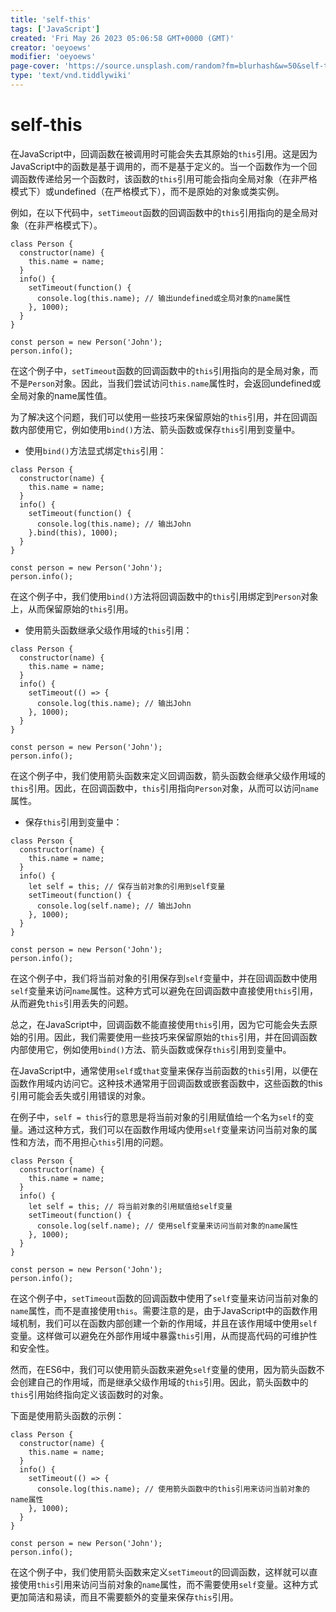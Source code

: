 ```yaml
---
title: 'self-this'
tags: ['JavaScript']
created: 'Fri May 26 2023 05:06:58 GMT+0000 (GMT)'
creator: 'oeyoews'
modifier: 'oeyoews'
page-cover: 'https://source.unsplash.com/random?fm=blurhash&w=50&self-this'
type: 'text/vnd.tiddlywiki'
---
```


# self-this

在JavaScript中，回调函数在被调用时可能会失去其原始的`this`引用。这是因为JavaScript中的函数是基于调用的，而不是基于定义的。当一个函数作为一个回调函数传递给另一个函数时，该函数的`this`引用可能会指向全局对象（在非严格模式下）或undefined（在严格模式下），而不是原始的对象或类实例。

例如，在以下代码中，`setTimeout`函数的回调函数中的`this`引用指向的是全局对象（在非严格模式下）。

```
class Person {
  constructor(name) {
    this.name = name;
  }
  info() {
    setTimeout(function() {
      console.log(this.name); // 输出undefined或全局对象的name属性
    }, 1000);
  }
}

const person = new Person('John');
person.info();
```

在这个例子中，`setTimeout`函数的回调函数中的`this`引用指向的是全局对象，而不是`Person`对象。因此，当我们尝试访问`this.name`属性时，会返回undefined或全局对象的name属性值。

为了解决这个问题，我们可以使用一些技巧来保留原始的`this`引用，并在回调函数内部使用它，例如使用`bind()`方法、箭头函数或保存`this`引用到变量中。

- 使用`bind()`方法显式绑定`this`引用：

```
class Person {
  constructor(name) {
    this.name = name;
  }
  info() {
    setTimeout(function() {
      console.log(this.name); // 输出John
    }.bind(this), 1000);
  }
}

const person = new Person('John');
person.info();
```

在这个例子中，我们使用`bind()`方法将回调函数中的`this`引用绑定到`Person`对象上，从而保留原始的`this`引用。

- 使用箭头函数继承父级作用域的`this`引用：

```
class Person {
  constructor(name) {
    this.name = name;
  }
  info() {
    setTimeout(() => {
      console.log(this.name); // 输出John
    }, 1000);
  }
}

const person = new Person('John');
person.info();
```

在这个例子中，我们使用箭头函数来定义回调函数，箭头函数会继承父级作用域的`this`引用。因此，在回调函数中，`this`引用指向`Person`对象，从而可以访问`name`属性。

- 保存`this`引用到变量中：

```
class Person {
  constructor(name) {
    this.name = name;
  }
  info() {
    let self = this; // 保存当前对象的引用到self变量
    setTimeout(function() {
      console.log(self.name); // 输出John
    }, 1000);
  }
}

const person = new Person('John');
person.info();
```

在这个例子中，我们将当前对象的引用保存到`self`变量中，并在回调函数中使用`self`变量来访问`name`属性。这种方式可以避免在回调函数中直接使用`this`引用，从而避免`this`引用丢失的问题。

总之，在JavaScript中，回调函数不能直接使用`this`引用，因为它可能会失去原始的引用。因此，我们需要使用一些技巧来保留原始的`this`引用，并在回调函数内部使用它，例如使用`bind()`方法、箭头函数或保存`this`引用到变量中。

在JavaScript中，通常使用`self`或`that`变量来保存当前函数的`this`引用，以便在函数作用域内访问它。这种技术通常用于回调函数或嵌套函数中，这些函数的this引用可能会丢失或引用错误的对象。

在例子中，`self = this`行的意思是将当前对象的引用赋值给一个名为`self`的变量。通过这种方式，我们可以在函数作用域内使用`self`变量来访问当前对象的属性和方法，而不用担心`this`引用的问题。

```
class Person {
  constructor(name) {
    this.name = name;
  }
  info() {
    let self = this; // 将当前对象的引用赋值给self变量
    setTimeout(function() {
      console.log(self.name); // 使用self变量来访问当前对象的name属性
    }, 1000);
  }
}

const person = new Person('John');
person.info();
```

在这个例子中，`setTimeout`函数的回调函数中使用了`self`变量来访问当前对象的`name`属性，而不是直接使用`this`。需要注意的是，由于JavaScript中的函数作用域机制，我们可以在函数内部创建一个新的作用域，并且在该作用域中使用`self`变量。这样做可以避免在外部作用域中暴露`this`引用，从而提高代码的可维护性和安全性。

然而，在ES6中，我们可以使用箭头函数来避免`self`变量的使用，因为箭头函数不会创建自己的作用域，而是继承父级作用域的`this`引用。因此，箭头函数中的`this`引用始终指向定义该函数时的对象。

下面是使用箭头函数的示例：

```
class Person {
  constructor(name) {
    this.name = name;
  }
  info() {
    setTimeout(() => {
      console.log(this.name); // 使用箭头函数中的this引用来访问当前对象的name属性
    }, 1000);
  }
}

const person = new Person('John');
person.info();
```

在这个例子中，我们使用箭头函数来定义`setTimeout`的回调函数，这样就可以直接使用`this`引用来访问当前对象的`name`属性，而不需要使用`self`变量。这种方式更加简洁和易读，而且不需要额外的变量来保存`this`引用。
